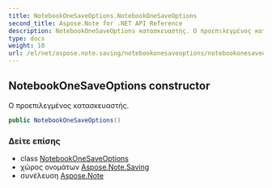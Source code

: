 ```yaml
---
title: NotebookOneSaveOptions.NotebookOneSaveOptions
second_title: Aspose.Note for .NET API Reference
description: NotebookOneSaveOptions κατασκευαστής. Ο προεπιλεγμένος κατασκευαστής.
type: docs
weight: 10
url: /el/net/aspose.note.saving/notebookonesaveoptions/notebookonesaveoptions/
---
```

## NotebookOneSaveOptions constructor

Ο προεπιλεγμένος κατασκευαστής.

```csharp
public NotebookOneSaveOptions()
```

### Δείτε επίσης

* class [NotebookOneSaveOptions](../)
* χώρος ονομάτων [Aspose.Note.Saving](../../notebookonesaveoptions/)
* συνέλευση [Aspose.Note](../../../)



